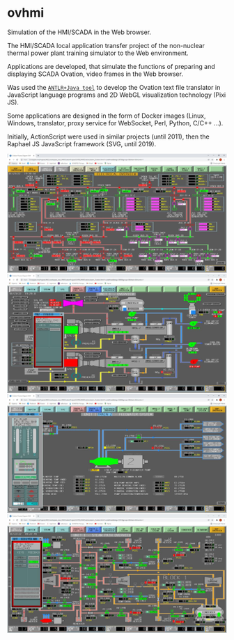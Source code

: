 # ovhmi
Simulation of the HMI/SCADA in the Web browser.



The HMI/SCADA local application transfer project of the non-nuclear thermal power plant training simulator to the Web environment.

Applications are developed, that simulate the functions of preparing and displaying SCADA Ovation, video frames in the Web browser.

Was used the [`ANTLR+Java tool`](https://github.com/sergoleg/ovgl2js) to develop the Ovation text file translator in JavaScript language programs and 2D WebGL visualization technology (Pixi JS).

Some applications are designed in the form of Docker images (Linux, Windows, translator, proxy service for WebSocket, Perl, Python, C/C++ ...).

Initially, ActionScript were used in similar projects (until 2011), then the Raphael JS JavaScript framework (SVG, until 2019). 

![example 1](/2070.jpg)
![example 1](/3000.jpg)
![example 1](/3260.jpg)
![example 1](/3301.jpg)
